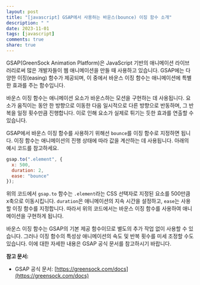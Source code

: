 ```yaml
---
layout: post
title: "[javascript] GSAP에서 사용하는 바운스(bounce) 이징 함수 소개"
description: " "
date: 2023-11-01
tags: [javascript]
comments: true
share: true
---
```


GSAP(GreenSock Animation Platform)은 JavaScript 기반의 애니메이션 라이브러리로써 많은 개발자들이 웹 애니메이션을 만들 때 사용하고 있습니다. GSAP에는 다양한 이징(easing) 함수가 제공되며, 이 중에서 바운스 이징 함수는 애니메이션에 특별한 효과를 주는 함수입니다.

바운스 이징 함수는 애니메이션 요소가 바운스하는 모션을 구현하는 데 사용됩니다. 요소가 움직이는 동안 한 방향으로 이동한 다음 일시적으로 다른 방향으로 반동하며, 그 반복을 일정 횟수만큼 진행합니다. 이로 인해 요소가 실제로 튀기는 듯한 효과를 연출할 수 있습니다.

GSAP에서 바운스 이징 함수를 사용하기 위해선 `bounce`를 이징 함수로 지정하면 됩니다. 이징 함수는 애니메이션의 진행 상태에 따라 값을 계산하는 데 사용됩니다. 아래의 예시 코드를 참고하세요.

```javascript
gsap.to(".element", {
  x: 500,
  duration: 2,
  ease: "bounce"
});
```

위의 코드에서 `gsap.to` 함수는 `.element`라는 CSS 선택자로 지정된 요소를 500만큼 x축으로 이동시킵니다. `duration`은 애니메이션의 지속 시간을 설정하고, `ease`는 사용할 이징 함수를 지정합니다. 따라서 위의 코드에서는 바운스 이징 함수를 사용하여 애니메이션을 구현하게 됩니다.

바운스 이징 함수는 GSAP의 기본 제공 함수이므로 별도의 추가 작업 없이 사용할 수 있습니다. 그러나 이징 함수의 특성상 애니메이션의 속도 및 반복 횟수를 미세 조정할 수도 있습니다. 이에 대한 자세한 내용은 GSAP 공식 문서를 참고하시기 바랍니다.

**참고 문서:**
- GSAP 공식 문서: [https://greensock.com/docs](https://greensock.com/docs)